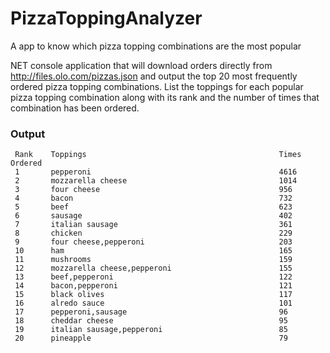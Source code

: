 # PizzaToppingAnalyzer
A app to know which pizza topping combinations are the most popular

NET console application that will download orders directly from http://files.olo.com/pizzas.json and output the top 20 most frequently ordered pizza topping combinations. List the toppings for each popular pizza topping combination along with its rank and the number of times that combination has been ordered.

### Output

```
 Rank    Toppings                                           Times Ordered
 1       pepperoni                                          4616
 2       mozzarella cheese                                  1014
 3       four cheese                                        956
 4       bacon                                              732
 5       beef                                               623
 6       sausage                                            402
 7       italian sausage                                    361
 8       chicken                                            229
 9       four cheese,pepperoni                              203
 10      ham                                                165
 11      mushrooms                                          159
 12      mozzarella cheese,pepperoni                        155
 13      beef,pepperoni                                     122
 14      bacon,pepperoni                                    121
 15      black olives                                       117
 16      alredo sauce                                       101
 17      pepperoni,sausage                                  96
 18      cheddar cheese                                     95
 19      italian sausage,pepperoni                          85
 20      pineapple                                          79
